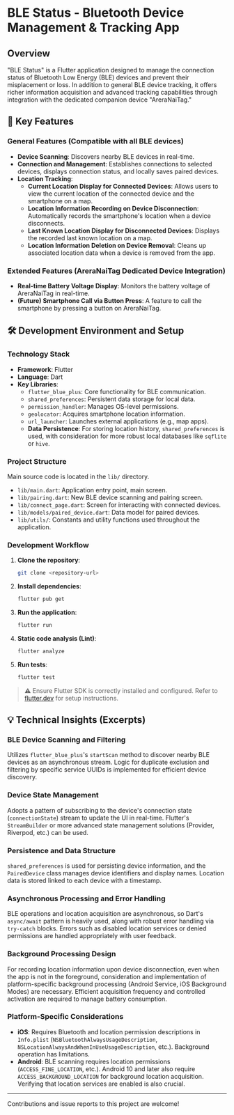 # BLE Status - Bluetooth Device Management & Tracking App

## Overview

"BLE Status" is a Flutter application designed to manage the connection status of Bluetooth Low Energy (BLE) devices and prevent their misplacement or loss. In addition to general BLE device tracking, it offers richer information acquisition and advanced tracking capabilities through integration with the dedicated companion device "AreraNaiTag."

## 🚀 Key Features

### General Features (Compatible with all BLE devices)
*   **Device Scanning**: Discovers nearby BLE devices in real-time.
*   **Connection and Management**: Establishes connections to selected devices, displays connection status, and locally saves paired devices.
*   **Location Tracking**:
    *   **Current Location Display for Connected Devices**: Allows users to view the current location of the connected device and the smartphone on a map.
    *   **Location Information Recording on Device Disconnection**: Automatically records the smartphone's location when a device disconnects.
    *   **Last Known Location Display for Disconnected Devices**: Displays the recorded last known location on a map.
    *   **Location Information Deletion on Device Removal**: Cleans up associated location data when a device is removed from the app.

### Extended Features (AreraNaiTag Dedicated Device Integration)
*   **Real-time Battery Voltage Display**: Monitors the battery voltage of AreraNaiTag in real-time.
*   **(Future) Smartphone Call via Button Press**: A feature to call the smartphone by pressing a button on AreraNaiTag.

## 🛠 Development Environment and Setup

### Technology Stack
*   **Framework**: Flutter
*   **Language**: Dart
*   **Key Libraries**:
    *   `flutter_blue_plus`: Core functionality for BLE communication.
    *   `shared_preferences`: Persistent data storage for local data.
    *   `permission_handler`: Manages OS-level permissions.
    *   `geolocator`: Acquires smartphone location information.
    *   `url_launcher`: Launches external applications (e.g., map apps).
    *   **Data Persistence**: For storing location history, `shared_preferences` is used, with consideration for more robust local databases like `sqflite` or `hive`.

### Project Structure
Main source code is located in the `lib/` directory.
*   `lib/main.dart`: Application entry point, main screen.
*   `lib/pairing.dart`: New BLE device scanning and pairing screen.
*   `lib/connect_page.dart`: Screen for interacting with connected devices.
*   `lib/models/paired_device.dart`: Data model for paired devices.
*   `lib/utils/`: Constants and utility functions used throughout the application.

### Development Workflow
1.  **Clone the repository**:
    ```bash
    git clone <repository-url>
    ```
2.  **Install dependencies**:
    ```bash
    flutter pub get
    ```
3.  **Run the application**:
    ```bash
    flutter run
    ```
4.  **Static code analysis (Lint)**:
    ```bash
    flutter analyze
    ```
5.  **Run tests**:
    ```bash
    flutter test
    ```

> ⚠️ Ensure Flutter SDK is correctly installed and configured. Refer to [flutter.dev](https://flutter.dev/docs/get-started/install) for setup instructions.

## 💡 Technical Insights (Excerpts)

### BLE Device Scanning and Filtering
Utilizes `flutter_blue_plus`'s `startScan` method to discover nearby BLE devices as an asynchronous stream. Logic for duplicate exclusion and filtering by specific service UUIDs is implemented for efficient device discovery.

### Device State Management
Adopts a pattern of subscribing to the device's connection state (`connectionState`) stream to update the UI in real-time. Flutter's `StreamBuilder` or more advanced state management solutions (Provider, Riverpod, etc.) can be used.

### Persistence and Data Structure
`shared_preferences` is used for persisting device information, and the `PairedDevice` class manages device identifiers and display names. Location data is stored linked to each device with a timestamp.

### Asynchronous Processing and Error Handling
BLE operations and location acquisition are asynchronous, so Dart's `async/await` pattern is heavily used, along with robust error handling via `try-catch` blocks. Errors such as disabled location services or denied permissions are handled appropriately with user feedback.

### Background Processing Design
For recording location information upon device disconnection, even when the app is not in the foreground, consideration and implementation of platform-specific background processing (Android Service, iOS Background Modes) are necessary. Efficient acquisition frequency and controlled activation are required to manage battery consumption.

### Platform-Specific Considerations
*   **iOS**: Requires Bluetooth and location permission descriptions in `Info.plist` (`NSBluetoothAlwaysUsageDescription`, `NSLocationAlwaysAndWhenInUseUsageDescription`, etc.). Background operation has limitations.
*   **Android**: BLE scanning requires location permissions (`ACCESS_FINE_LOCATION`, etc.). Android 10 and later also require `ACCESS_BACKGROUND_LOCATION` for background location acquisition. Verifying that location services are enabled is also crucial.

---

Contributions and issue reports to this project are welcome!